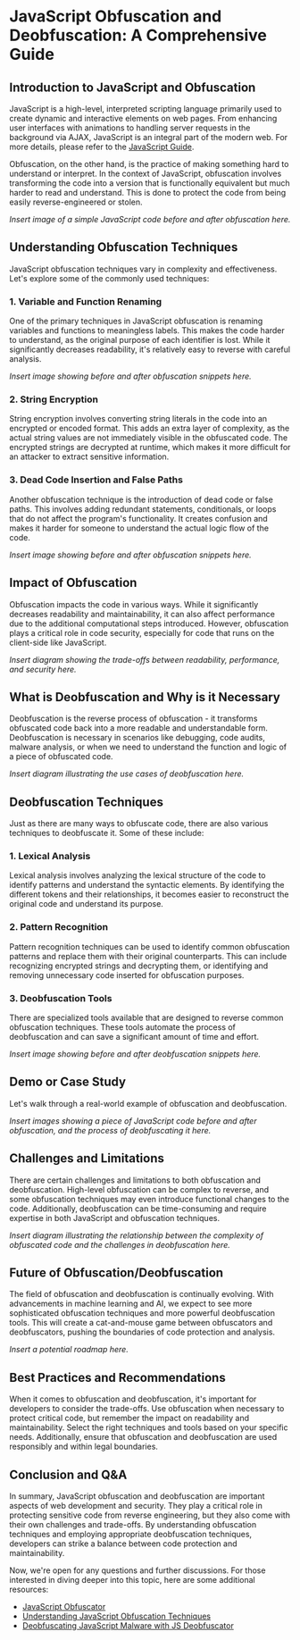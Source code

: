 # JavaScript Obfuscation and Deobfuscation: A Comprehensive Guide

## Introduction to JavaScript and Obfuscation

JavaScript is a high-level, interpreted scripting language primarily used to create dynamic and interactive elements on web pages. From enhancing user interfaces with animations to handling server requests in the background via AJAX, JavaScript is an integral part of the modern web. For more details, please refer to the [JavaScript Guide](https://developer.mozilla.org/en-US/docs/Web/JavaScript/Guide).

Obfuscation, on the other hand, is the practice of making something hard to understand or interpret. In the context of JavaScript, obfuscation involves transforming the code into a version that is functionally equivalent but much harder to read and understand. This is done to protect the code from being easily reverse-engineered or stolen.

*Insert image of a simple JavaScript code before and after obfuscation here.*

## Understanding Obfuscation Techniques

JavaScript obfuscation techniques vary in complexity and effectiveness. Let's explore some of the commonly used techniques:

### 1. Variable and Function Renaming

One of the primary techniques in JavaScript obfuscation is renaming variables and functions to meaningless labels. This makes the code harder to understand, as the original purpose of each identifier is lost. While it significantly decreases readability, it's relatively easy to reverse with careful analysis.

*Insert image showing before and after obfuscation snippets here.*

### 2. String Encryption

String encryption involves converting string literals in the code into an encrypted or encoded format. This adds an extra layer of complexity, as the actual string values are not immediately visible in the obfuscated code. The encrypted strings are decrypted at runtime, which makes it more difficult for an attacker to extract sensitive information.

### 3. Dead Code Insertion and False Paths

Another obfuscation technique is the introduction of dead code or false paths. This involves adding redundant statements, conditionals, or loops that do not affect the program's functionality. It creates confusion and makes it harder for someone to understand the actual logic flow of the code.

*Insert image showing before and after obfuscation snippets here.*

## Impact of Obfuscation

Obfuscation impacts the code in various ways. While it significantly decreases readability and maintainability, it can also affect performance due to the additional computational steps introduced. However, obfuscation plays a critical role in code security, especially for code that runs on the client-side like JavaScript.

*Insert diagram showing the trade-offs between readability, performance, and security here.*

## What is Deobfuscation and Why is it Necessary

Deobfuscation is the reverse process of obfuscation - it transforms obfuscated code back into a more readable and understandable form. Deobfuscation is necessary in scenarios like debugging, code audits, malware analysis, or when we need to understand the function and logic of a piece of obfuscated code.

*Insert diagram illustrating the use cases of deobfuscation here.*

## Deobfuscation Techniques

Just as there are many ways to obfuscate code, there are also various techniques to deobfuscate it. Some of these include:

### 1. Lexical Analysis

Lexical analysis involves analyzing the lexical structure of the code to identify patterns and understand the syntactic elements. By identifying the different tokens and their relationships, it becomes easier to reconstruct the original code and understand its purpose.

### 2. Pattern Recognition

Pattern recognition techniques can be used to identify common obfuscation patterns and replace them with their original counterparts. This can include recognizing encrypted strings and decrypting them, or identifying and removing unnecessary code inserted for obfuscation purposes.

### 3. Deobfuscation Tools

There are specialized tools available that are designed to reverse common obfuscation techniques. These tools automate the process of deobfuscation and can save a significant amount of time and effort.

*Insert image showing before and after deobfuscation snippets here.*

## Demo or Case Study

Let's walk through a real-world example of obfuscation and deobfuscation.

*Insert images showing a piece of JavaScript code before and after obfuscation, and the process of deobfuscating it here.*

## Challenges and Limitations

There are certain challenges and limitations to both obfuscation and deobfuscation. High-level obfuscation can be complex to reverse, and some obfuscation techniques may even introduce functional changes to the code. Additionally, deobfuscation can be time-consuming and require expertise in both JavaScript and obfuscation techniques.

*Insert diagram illustrating the relationship between the complexity of obfuscated code and the challenges in deobfuscation here.*

## Future of Obfuscation/Deobfuscation

The field of obfuscation and deobfuscation is continually evolving. With advancements in machine learning and AI, we expect to see more sophisticated obfuscation techniques and more powerful deobfuscation tools. This will create a cat-and-mouse game between obfuscators and deobfuscators, pushing the boundaries of code protection and analysis.

*Insert a potential roadmap here.*

## Best Practices and Recommendations

When it comes to obfuscation and deobfuscation, it's important for developers to consider the trade-offs. Use obfuscation when necessary to protect critical code, but remember the impact on readability and maintainability. Select the right techniques and tools based on your specific needs. Additionally, ensure that obfuscation and deobfuscation are used responsibly and within legal boundaries.

## Conclusion and Q&A

In summary, JavaScript obfuscation and deobfuscation are important aspects of web development and security. They play a critical role in protecting sensitive code from reverse engineering, but they also come with their own challenges and trade-offs. By understanding obfuscation techniques and employing appropriate deobfuscation techniques, developers can strike a balance between code protection and maintainability.

Now, we're open for any questions and further discussions. For those interested in diving deeper into this topic, here are some additional resources:

- [JavaScript Obfuscator](https://www.javascriptobfuscator.com/)
- [Understanding JavaScript Obfuscation Techniques](https://resources.infosecinstitute.com/topic/understanding-javascript-obfuscation-techniques/)
- [Deobfuscating JavaScript Malware with JS Deobfuscator](https://www.fireeye.com/blog/threat-research/2013/08/deobfuscating-javascript-malware-with-js-deobfuscator.html)
